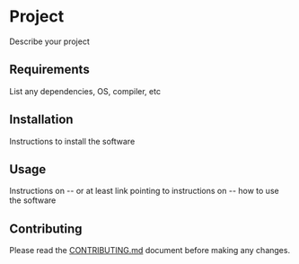 # Project
Describe your project

## Requirements
List any dependencies, OS, compiler, etc

## Installation
Instructions to install the software

## Usage
Instructions on -- or at least link pointing to instructions on -- how to use
the software

## Contributing
Please read the [CONTRIBUTING.md](https://github.com/yardasol/project/blob/main/CONTRIBUTING.md) document before making any changes.
